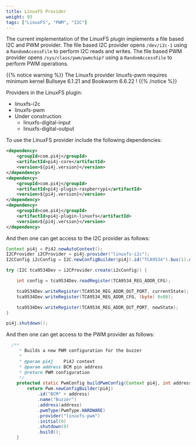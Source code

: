 ```yaml
---
title: LinuxFS Provider
weight: 93
tags: ["LinuxFS", "PWM", "I2C"]
---
```


The current implementation of the LinuxFS plugin implements a file based I2C and PWM provider. The file based I2C provider opens 
`/dev/i2c-1` using a `RandomAccessFile` to perform I2C reads and writes. The file based PWM provider opens
`/sys/class/pwm/pwmchip?` using a `RandomAccessFile` to perform PWM operations.

{{% notice warning %}}
The Linuxfs provider linuxfs-pwm requires minimum kernel Bullseye 6.1.21 and Bookworm 6.6.22 !
{{% /notice %}}

Providers in the LinuxFS plugin:

* linuxfs-i2c
* linuxfs-pwm
* Under construction
  * linuxfs-digital-input
  * linuxfs-digital-output

To use the LinuxFS provider include the following dependencies:

``` xml
<dependency>
    <groupId>com.pi4j</groupId>
    <artifactId>pi4j-core</artifactId>
    <version>${pi4j.version}</version>
</dependency>
<dependency>
    <groupId>com.pi4j</groupId>
    <artifactId>pi4j-plugin-raspberrypi</artifactId>
    <version>${pi4j.version}</version>
</dependency>
<dependency>
    <groupId>com.pi4j</groupId>
    <artifactId>pi4j-plugin-linuxfs</artifactId>
    <version>${pi4j.version}</version>
</dependency>
```

And then one can get access to the I2C provider as follows:

``` java
Context pi4j = Pi4J.newAutoContext();
I2CProvider i2CProvider = pi4j.provider("linuxfs-i2c");
I2CConfig i2cConfig = I2C.newConfigBuilder(pi4j).id("TCA9534").bus(1).device(0x3f).build();

try (I2C tca9534Dev = i2CProvider.create(i2cConfig)) {

	int config = tca9534Dev.readRegister(TCA9534_REG_ADDR_CFG);

	tca9534Dev.writeRegister(TCA9534_REG_ADDR_OUT_PORT, currentState);
	tca9534Dev.writeRegister(TCA9534_REG_ADDR_CFG, (byte) 0x00);

	tca9534Dev.writeRegister(TCA9534_REG_ADDR_OUT_PORT, newState);
}

pi4j.shutdown();
```

And then one can get access to the PWM provider as follows:
```java
  /**
     * Builds a new PWM configuration for the buzzer
     *
     * @param pi4j    Pi4J context
     * @param address BCM pin address
     * @return PWM configuration
     */
    protected static PwmConfig buildPwmConfig(Context pi4j, int address) {
        return Pwm.newConfigBuilder(pi4j)
            .id("BCM" + address)
            .name("Buzzer")
            .address(address)
            .pwmType(PwmType.HARDWARE)
            .provider("linuxfs-pwm")
            .initial(0)
            .shutdown(0)
            .build();
    }

```

